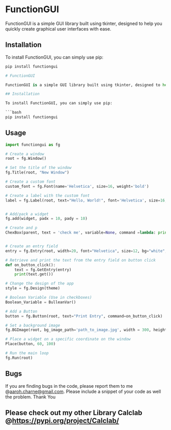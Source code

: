 # FunctionGUI

FunctionGUI is a simple GUI library built using tkinter, designed to help you quickly create graphical user interfaces with ease.

## Installation

To install FunctionGUI, you can simply use pip:

```bash
pip install functiongui
```

```python
# FunctionGUI

FunctionGUI is a simple GUI library built using tkinter, designed to help you quickly create graphical user interfaces with ease. This library can currently complete the most basic tasks of Tkinter and does not contain much functionality, but will have more features in the future. 

## Installation

To install FunctionGUI, you can simply use pip:

```bash
pip install functiongui
```
## Usage
```python
import functiongui as fg

# Create a window
root = fg.Window()

# Set the title of the window
fg.Title(root, "New Window")

# Create a custom font
custom_font = fg.Font(name='Helvetica', size=16, weight='bold')

# Create a label with the custom font
label = fg.Label(root, text="Hello, World!", font='Helvetica', size=16, color="blue")


# Add/pack a widget
fg.add(widget, padx = 10, pady = 10)

# Create and p
ChexBox(parent, text = 'check me', variable=None, command =lambda: print("Check Box")):


# Create an entry field
entry = fg.Entry(root, width=20, font="Helvetica", size=12, bg="white", fg="black", padx = 10, pady = 10)

# Retrieve and print the text from the entry field on button click
def on_button_click():
    text = fg.GetEntry(entry)
    print(text.get())

# Change the design of the app
style = fg.Design(theme)

# Boolean Variable (Use in checkboxes)
Boolean_Variable = BulleanVar()

# Add a Button 
button = fg.Button(root, text="Print Entry", command=on_button_click)

# Set a background image
fg.BGImage(root, bg_image_path='path_to_image.jpg', width = 300, height = 600)

# Place a widget on a specific coordinate on the window
Place(button, 60, 100)

# Run the main loop
fg.Run(root)
```

## Bugs

If you are finding bugs in the code, please report them to me @aaroh.charne@gmail.com.
Please include a snippet of your code as well the problem. Thank You

## Please check out my other Library Calclab @https://pypi.org/project/Calclab/
```
